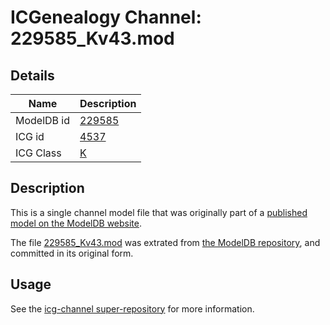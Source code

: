 # ICGenealogy Channel: 229585\_Kv43.mod

## Details

Name | Description
---- | -----------
ModelDB id | [229585](http://senselab.med.yale.edu/ModelDB/ShowModel.cshtml?model=229585)
ICG id | [4537](http://icg.neurotheory.ox.ac.uk/channels/1/4537)
ICG Class | [K](http://icg.neurotheory.ox.ac.uk/channels/1)

## Description

This is a single channel model file that was originally part of a [published model on the ModelDB website](http://senselab.med.yale.edu/mModelDB/ShowModel.cshtml?model=229585).

The file [229585\_Kv43.mod](229585_Kv43.mod) was extrated from [the ModelDB repository](http://senselab.med.yale.edu/ModelDB/ShowModel.cshtml?model=229585), and committed in its original form.

## Usage

See the [icg-channel super-repository](https://github.com/icgenealogy/icg-channels) for more information.